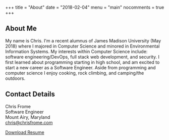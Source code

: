 +++
title = "About"
date = "2018-02-04"
menu = "main"
nocomments = true
+++

About Me
--------

My name is Chris. I'm a recent alumnus of James Madison University (May 2018) where I majored in Computer Science and minored in Environmental Information Systems. 
My interests within Computer Science include: software engineering/DevOps, full stack web development, and security. 
I first learned about programming starting in high school, and am excited to start a new career as a Software Engineer.
Aside from programming and computer science I enjoy cooking, rock climbing, and camping/the outdoors. 

Contact Details
---------------

Chris Frome
<br />
Software Engineer
<br />
Mount Airy, Maryland
<br />
[chris@chrisfrome.com](mailto:chris@chrisfrome.com)

[Download Resume](/ChristopherAFromeResume2018.pdf)
